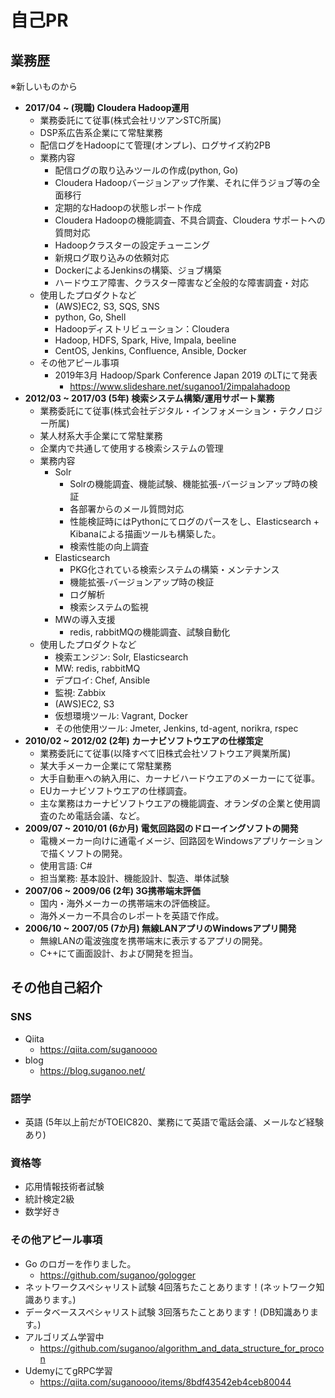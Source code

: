 # 自己PR
## 業務歴
※新しいものから
- **2017/04 ~ (現職) Cloudera Hadoop運用**
  - 業務委託にて従事(株式会社リツアンSTC所属)
  - DSP系広告系企業にて常駐業務
  - 配信ログをHadoopにて管理(オンプレ)、ログサイズ約2PB
  - 業務内容
    - 配信ログの取り込みツールの作成(python, Go)
    - Cloudera Hadoopバージョンアップ作業、それに伴うジョブ等の全面移行
    - 定期的なHadoopの状態レポート作成
    - Cloudera Hadoopの機能調査、不具合調査、Cloudera サポートへの質問対応
    - Hadoopクラスターの設定チューニング
    - 新規ログ取り込みの依頼対応
    - DockerによるJenkinsの構築、ジョブ構築
    - ハードウエア障害、クラスター障害など全般的な障害調査・対応
  - 使用したプロダクトなど
    - (AWS)EC2, S3, SQS, SNS
    - python, Go, Shell
    - Hadoopディストリビューション：Cloudera
    - Hadoop, HDFS, Spark, Hive, Impala, beeline
    - CentOS, Jenkins, Confluence, Ansible, Docker
  - その他アピール事項
    - 2019年3月 Hadoop/Spark Conference Japan 2019 のLTにて発表
      - https://www.slideshare.net/suganoo1/2impalahadoop
- **2012/03 ~ 2017/03 (5年) 検索システム構築/運用サポート業務**
  - 業務委託にて従事(株式会社デジタル・インフォメーション・テクノロジー所属)
  - 某人材系大手企業にて常駐業務
  - 企業内で共通して使用する検索システムの管理
  - 業務内容
    - Solr
      - Solrの機能調査、機能試験、機能拡張-バージョンアップ時の検証
      - 各部署からのメール質問対応
      - 性能検証時にはPythonにてログのパースをし、Elasticsearch + Kibanaによる描画ツールも構築した。
      - 検索性能の向上調査
    - Elasticsearch
      - PKG化されている検索システムの構築・メンテナンス
      - 機能拡張-バージョンアップ時の検証
      - ログ解析
      - 検索システムの監視
    - MWの導入支援
      - redis, rabbitMQの機能調査、試験自動化
  - 使用したプロダクトなど
    - 検索エンジン: Solr, Elasticsearch
    - MW: redis, rabbitMQ
    - デプロイ: Chef, Ansible
    - 監視: Zabbix
    - (AWS)EC2, S3
    - 仮想環境ツール: Vagrant, Docker
    - その他使用ツール: Jmeter, Jenkins, td-agent, norikra, rspec
- **2010/02 ~ 2012/02 (2年) カーナビソフトウエアの仕様策定**
  - 業務委託にて従事(以降すべて旧株式会社ソフトウエア興業所属)
  - 某大手メーカー企業にて常駐業務
  - 大手自動車への納入用に、カーナビハードウエアのメーカーにて従事。
  - EUカーナビソフトウエアの仕様調査。
  - 主な業務はカーナビソフトウエアの機能調査、オランダの企業と使用調査のため電話会議、など。
- **2009/07 ~ 2010/01 (6か月) 電気回路図のドローイングソフトの開発**
  - 電機メーカー向けに通電イメージ、回路図をWindowsアプリケーションで描くソフトの開発。
  - 使用言語: C#
  - 担当業務: 基本設計、機能設計、製造、単体試験
- **2007/06 ~ 2009/06 (2年) 3G携帯端末評価**
  - 国内・海外メーカーの携帯端末の評価検証。
  - 海外メーカー不具合のレポートを英語で作成。
- **2006/10 ~ 2007/05 (7か月) 無線LANアプリのWindowsアプリ開発**
  - 無線LANの電波強度を携帯端末に表示するアプリの開発。
  - C++にて画面設計、および開発を担当。

## その他自己紹介
### SNS
- Qiita
  - https://qiita.com/suganoooo
- blog
  - https://blog.suganoo.net/

### 語学
- 英語 (5年以上前だがTOEIC820、業務にて英語で電話会議、メールなど経験あり)

### 資格等
- 応用情報技術者試験
- 統計検定2級
- 数学好き

### その他アピール事項
- Go のロガーを作りました。
  - https://github.com/suganoo/gologger
- ネットワークスペシャリスト試験 4回落ちたことあります！(ネットワーク知識あります。)
- データベーススペシャリスト試験 3回落ちたことあります！(DB知識あります。)
- アルゴリズム学習中
  - https://github.com/suganoo/algorithm_and_data_structure_for_procon
- UdemyにてgRPC学習
  - https://qiita.com/suganoooo/items/8bdf43542eb4ceb80044
